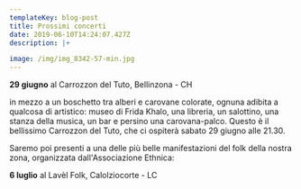 ```yaml
---
templateKey: blog-post
title: Prossimi concerti
date: 2019-06-10T14:24:07.427Z
description: |+

image: /img/img_8342-57-min.jpg
---
```

**29 giugno** al Carrozzon del Tuto, Bellinzona - CH

in mezzo a un boschetto tra alberi e carovane colorate, ognuna adibita a qualcosa di artistico: museo di Frida Khalo, una libreria, un salottino, una stanza della musica, un bar e persino una carovana-palco. Questo è il bellissimo Carrozzon del Tuto, che ci ospiterà sabato 29 giugno alle 21.30.



Saremo poi presenti a una delle più belle manifestazioni del folk della nostra zona, organizzata dall'Associazione Ethnica:

**6 luglio** al Lavèl Folk, Calolziocorte - LC
